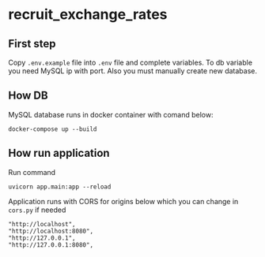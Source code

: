 # recruit_exchange_rates

## First step

Copy `.env.example` file into `.env` file and complete variables.
To db variable you need MySQL ip with port. Also you must manually create new database.

## How DB

MySQL database runs in docker container with comand below:

```
docker-compose up --build
```

## How run application

Run command

```
uvicorn app.main:app --reload
```

Application runs with CORS for origins below which you can change in `cors.py` if needed

```
"http://localhost",
"http://localhost:8080",
"http://127.0.0.1",
"http://127.0.0.1:8080",
```

